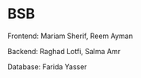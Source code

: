# BSB
Frontend: Mariam Sherif, Reem Ayman

Backend: Raghad Lotfi, Salma Amr

Database: Farida Yasser
